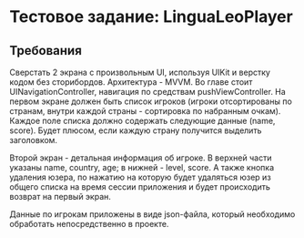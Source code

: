# **Тестовое задание: LinguaLeoPlayer**

## **Требования**
Сверстать 2 экрана с произвольным UI, используя UIKit и верстку кодом без сторибордов. Архитектура - MVVM. Во главе стоит UINavigationController, навигация по средствам pushViewController.
На первом экране должен быть список игроков (игроки отсортированы по странам, внутри каждой страны - сортировка по набранным очкам). Каждое поле списка должно содержать следующие данные (name, score). Будет плюсом, если каждую страну получится выделить заголовком.

Второй экран - детальная информация об игроке. В верхней части указаны name, country, age; в нижней - level, score. А также кнопка удаления юзера, по нажатию на которую будет удаляться юзер из общего списка на время сессии приложения и будет происходить возврат на первый экран.

Данные по игрокам приложены в виде json-файла, который необходимо обработать непосредственно в проекте.
